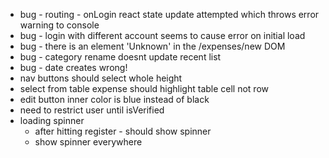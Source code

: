 - bug - routing - onLogin react state update attempted which throws error warning to console
- bug - login with different account seems to cause error on initial load
- bug - there is an element 'Unknown' in the /expenses/new DOM
- bug - category rename doesnt update recent list
- bug - date creates wrong!
- nav buttons should select whole height
- select from table expense should highlight table cell not row
- edit button inner color is blue instead of black
- need to restrict user until isVerified
- loading spinner
  - after hitting register - should show spinner
  - show spinner everywhere